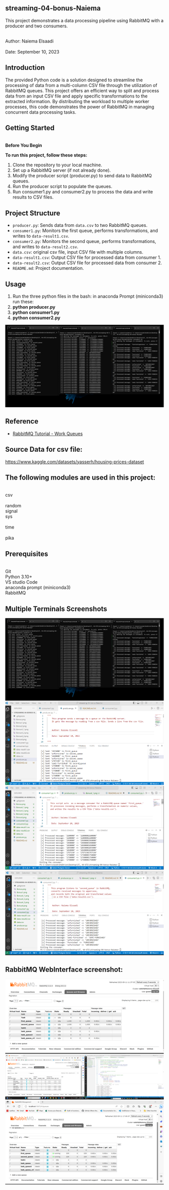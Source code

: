 
## streaming-04-bonus-Naiema
    
This project demonstrates a data processing pipeline using RabbitMQ with a producer and two consumers.

<br>Author: Naiema Elsaadi</br>
<br>Date: September 10, 2023</br>


## Introduction
The provided Python code is a solution designed to streamline the processing of data from a multi-column CSV file through the utilization of RabbitMQ queues. This project offers an efficient way to split and process data from an input CSV file and apply specific transformations to the extracted information. By distributing the workload to multiple worker processes, this code demonstrates the power of RabbitMQ in managing concurrent data processing tasks.


## Getting Started

 <br><B> Before You Begin </b></br>

**To run this project, follow these steps:**

1. Clone the repository to your local machine.
2. Set up a RabbitMQ server (if not already done).
3. Modify the producer script (producer.py) to send data to RabbitMQ queues.
4. Run the producer script to populate the queues.
5. Run consumer1.py and consumer2.py to process the data and write results to CSV files.

## Project Structure

- `producer.py`: Sends data from `data.csv` to two RabbitMQ queues.
- `consumer1.py`: Monitors the first queue, performs transformations, and writes to `data-result1.csv`.
- `consumer2.py`: Monitors the second queue, performs transformations, and writes to `data-result2.csv`.
- `data.csv`: original csv file, input CSV file with multiple columns.
- `data-result1.csv`: Output CSV file for processed data from consumer 1.
- `data-result2.csv`: Output CSV file for processed data from consumer 2.
- `README.md`: Project documentation.

## Usage

1. Run the three python files in the bash:
in anaconda Prompt (miniconda3) run these: 
  1. **python producer.py**
  2. **python consumer1.py**
  3. **python consumer2.py**
  
  ![My Screenshot](Bonus4.png)


   ## Reference

- [RabbitMQ Tutorial - Work Queues](https://www.rabbitmq.com/tutorials/tutorial-two-python.html)

## Source Data for csv file:
https://www.kaggle.com/datasets/yasserh/housing-prices-dataset

## The following modules are used in this project:
<br> csv	
<br> random	
<br> signal	
<br> sys	
<br> time	
<br> pika

## Prerequisites
<br>Git
<br>Python 3.10+ 
<br>VS studio Code 
<br>anaconda prompt (miniconda3)
<br>RabbitMQ


## Multiple Terminals Screenshots

![My Screenshot](Bonus4.png)
![My Screenshot](Bonus.png)
![My Screenshot](Bonus1.png)
![My Screenshot](Bonus2.png)

## RabbitMQ WebInterface screenshot:

![Streaming in Action](Bonus4_1.png)
![Streaming in Action](Bonus4_2.png)
![Streaming in Action](Bonus4_3.png)

